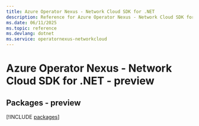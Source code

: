```yaml
---
title: Azure Operator Nexus - Network Cloud SDK for .NET
description: Reference for Azure Operator Nexus - Network Cloud SDK for .NET
ms.date: 06/11/2025
ms.topic: reference
ms.devlang: dotnet
ms.service: operatornexus-networkcloud
---
```

# Azure Operator Nexus - Network Cloud SDK for .NET - preview
## Packages - preview
[!INCLUDE [packages](operator-nexus---network-cloud-index.md)]